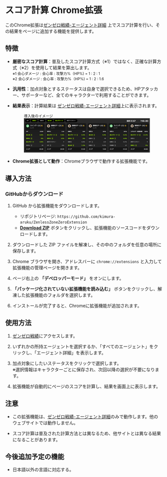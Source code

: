 # スコア計算 Chrome拡張

このChrome拡張は[ゼンゼロ戦績-エージェント詳細](https://act.hoyolab.com/app/zzz-game-record/index.html) 上でスコア計算を行い、その結果をページに追加する機能を提供します。

## 特徴

- **厳密なスコア計算**：普及したスコア計算方式（※1）ではなく、正確な計算方式（※2）を使用して結果を算出します。  
<small>※1 会心ダメージ : 会心率 : 攻撃力%（HP%) = 1 : 2 : 1 </small>  
<small>※2 会心ダメージ : 会心率 : 攻撃力%（HP%) = 1 : 2 : 1.6</small>  

- **汎用性**：加点対象とするステータスは自身で選択できるため、HPアタッカー、サポーターなど、全てのキャラクターで利用することができます。

- **結果表示**：計算結果は [ゼンゼロ戦績-エージェント詳細](https://act.hoyolab.com/app/zzz-game-record/index.html)上に表示されます。
<div style="margin-left:20px;">
   <figure>
      <figcaption><small>導入後のイメージ</small></figcaption>
      <img src="Images/after.png" alt="拡張導入後のイメージ">
   </figure>
</div>

- **Chrome拡張として動作**：Chromeブラウザで動作する拡張機能です。

## 導入方法

### GitHubからダウンロード

1. GitHub から拡張機能をダウンロードします。
   - リポジトリページ: `https://github.com/kimura-aruku/ZenlessZoneZeroExtension`
   - **[Download ZIP](https://github.com/kimura-aruku/ZenlessZoneZeroExtension/archive/main.zip)** ボタンをクリックし、拡張機能のソースコードをダウンロードします。

2. ダウンロードした ZIP ファイルを解凍し、その中のフォルダを任意の場所に保存します。

3. Chrome ブラウザを開き、アドレスバーに `chrome://extensions` と入力して拡張機能の管理ページを開きます。

4. ページ右上の **「デベロッパーモード」** をオンにします。

5. **「パッケージ化されていない拡張機能を読み込む」** ボタンをクリックし、解凍した拡張機能のフォルダを選択します。

6. インストールが完了すると、Chromeに拡張機能が追加されます。

## 使用方法

1. [ゼンゼロ戦績](https://act.hoyolab.com/app/zzz-game-record/index.html)にアクセスします。

2. いずれかの所持エージェントを選択するか、「すべてのエージェント」をクリックし、「エージェント詳細」を表示します。

3. 加点対象にしたいステータスをクリックで選択します。  
※選択情報はキャラクターごとに保存され、次回以降の選択が不要になります。

4. 拡張機能が自動的にページのスコアを計算し、結果を画面上に表示します。

## 注意

- この拡張機能は、[ゼンゼロ戦績-エージェント詳細](https://act.hoyolab.com/app/zzz-game-record/index.html)のみで動作します。他のウェブサイトでは動作しません。

- スコア計算は普及された計算方法とは異なるため、他サイトとは異なる結果になることがあります。

## 今後追加予定の機能

- 日本語以外の言語に対応する。
